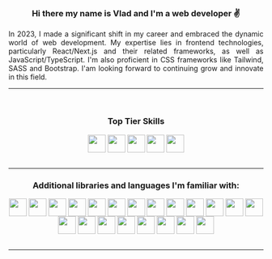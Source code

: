 

### <p align="center">Hi there my name is Vlad and I'm a web developer ✌️</p>

<p align="justify">
In 2023, I made a significant shift in my career and embraced the dynamic world of web development. My expertise lies in frontend technologies, particularly React/Next.js and their related frameworks, as well as JavaScript/TypeScript. I'm also proficient in CSS frameworks like Tailwind, SASS and Bootstrap. I'am looking forward to continuing grow and innovate in this field.
</p>


---
<br>

<div align="center">

### Top Tier Skills

</div>

<div align="center">

<img align="center" src="https://user-images.githubusercontent.com/25181517/183890598-19a0ac2d-e88a-4005-a8df-1ee36782fde1.png" width=35 height=35>
    <img align="center" src="https://user-images.githubusercontent.com/25181517/117447155-6a868a00-af3d-11eb-9cfe-245df15c9f3f.png" width=35 height=35>
    <img align="center" src="https://user-images.githubusercontent.com/25181517/183897015-94a058a6-b86e-4e42-a37f-bf92061753e5.png" width=35 height=35>
    <img align="center" src="https://user-images.githubusercontent.com/25181517/183568594-85e280a7-0d7e-4d1a-9028-c8c2209e073c.png" width=35 height=35>
    <img align="center" src="https://user-images.githubusercontent.com/25181517/183898674-75a4a1b1-f960-4ea9-abcb-637170a00a75.png" width=35 height=35>
</div>

<br>

---

<div align="center">

### Additional libraries and languages I'm familiar with:

</div>

<div align="center">

<img align="center" src="https://user-images.githubusercontent.com/25181517/183890598-19a0ac2d-e88a-4005-a8df-1ee36782fde1.png" width=35 height=35>
<img align="center" src="https://user-images.githubusercontent.com/25181517/117447155-6a868a00-af3d-11eb-9cfe-245df15c9f3f.png" width=35 height=35 >
<img align="center" src="https://user-images.githubusercontent.com/25181517/192158954-f88b5814-d510-4564-b285-dff7d6400dad.png" width=35 height=35 >
<img align="center" src="https://user-images.githubusercontent.com/25181517/183898674-75a4a1b1-f960-4ea9-abcb-637170a00a75.png" width=35 height=35 >
<img align="center" src="https://user-images.githubusercontent.com/25181517/192158956-48192682-23d5-4bfc-9dfb-6511ade346bc.png" width=35 height=35 >
<img align="center" src="https://user-images.githubusercontent.com/25181517/202896760-337261ed-ee92-4979-84c4-d4b829c7355d.png" width=35 height=35 >
<img align="center" src="https://user-images.githubusercontent.com/25181517/183897015-94a058a6-b86e-4e42-a37f-bf92061753e5.png" width=35 height=35 >
<img align="center" src="https://github.com/marwin1991/profile-technology-icons/assets/136815194/5f8c622c-c217-4649-b0a9-7e0ee24bd704" width=35 height=35 >
<img align="center" src="https://user-images.githubusercontent.com/25181517/183568594-85e280a7-0d7e-4d1a-9028-c8c2209e073c.png" width=35 height=35 >
<img align="center" src="https://user-images.githubusercontent.com/25181517/183859966-a3462d8d-1bc7-4880-b353-e2cbed900ed6.png" width=35 height=35 >
<img align="center" src="https://user-images.githubusercontent.com/25181517/192107858-fe19f043-c502-4009-8c47-476fc89718ad.png" width=35 height=35 >
<img align="center" src="https://user-images.githubusercontent.com/25181517/189716855-2c69ca7a-5149-4647-936d-780610911353.png" width=35 height=35 >
<img align="center" src="https://user-images.githubusercontent.com/25181517/183896128-ec99105a-ec1a-4d85-b08b-1aa1620b2046.png" width=35 height=35 >
<img align="center" src="https://user-images.githubusercontent.com/25181517/182884177-d48a8579-2cd0-447a-b9a6-ffc7cb02560e.png" width=35 height=35 >
<img align="center" src="https://user-images.githubusercontent.com/25181517/117207330-263ba280-adf4-11eb-9b97-0ac5b40bc3be.png" width=35 height=35 >
<img align="center" src="https://user-images.githubusercontent.com/25181517/192108372-f71d70ac-7ae6-4c0d-8395-51d8870c2ef0.png" width=35 height=35 >
<img align="center" src="https://user-images.githubusercontent.com/25181517/192108374-8da61ba1-99ec-41d7-80b8-fb2f7c0a4948.png" width=35 height=35 >
<img align="center" src="https://user-images.githubusercontent.com/25181517/183868728-b2e11072-00a5-47e2-8a4e-4ebbb2b8c554.png" width=35 height=35 >
<img align="center" src="https://user-images.githubusercontent.com/25181517/192158606-7c2ef6bd-6e04-47cf-b5bc-da2797cb5bda.png" width=35 height=35 >
<img align="center" src="https://user-images.githubusercontent.com/25181517/187955005-f4ca6f1a-e727-497b-b81b-93fb9726268e.png" width=35 height=35 >
<img align="center" src="https://github.com/marwin1991/profile-technology-icons/assets/136815194/ab742751-b55b-43d7-8f49-9a67e293f67c" width=35 height=35 >

</div>

<br>

---




<!-- USEFULL LINKS / RESOURCES -->

<!-- If you're inspired by my profile readme.md, the links below helped me to build it. I hope they help you too 😁  -->

<!--

ARTICLES
https://pragmaticpineapple.com/adding-custom-html-and-css-to-github-readme/


ACTIONS
https://shields.io/badges
https://github.com/anuraghazra/github-readme-stats/blob/master/themes/README.md

ICONS
https://github.com/marwin1991/profile-technology-icons/blob/main/README.md
https://simpleicons.org/

THEMES
https://github.com/anuraghazra/github-readme-stats#responsive-card-theme
https://github.blog/changelog/2022-05-19-specify-theme-context-for-images-in-markdown-beta/

 -->
